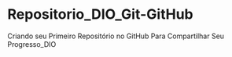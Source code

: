 # Repositorio_DIO_Git-GitHub
Criando seu Primeiro Repositório no GitHub Para Compartilhar Seu Progresso_DIO
